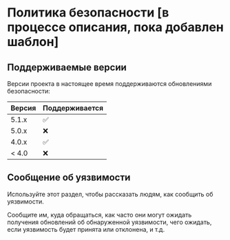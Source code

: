 # Политика безопасности [в процессе описания, пока добавлен шаблон]

## Поддерживаемые версии

Версии проекта в настоящее время поддерживаются обновлениями безопасности:

| Версия | Поддерживается     |
|--------|--------------------|
| 5.1.x  | :white_check_mark: |
| 5.0.x  | :x:                |
| 4.0.x  | :white_check_mark: |
| < 4.0  | :x:                |

## Сообщение об уязвимости

Используйте этот раздел, чтобы рассказать людям, как сообщить об уязвимости.

Сообщите им, куда обращаться, как часто они могут ожидать получения обновлений об
обнаруженной уязвимости, чего ожидать, если уязвимость будет принята или
отклонена, и т.д.
